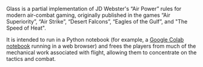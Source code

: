 Glass is a partial implementation of JD Webster's “Air Power” rules for modern air-combat gaming, originally published in the games “Air Superiority”, “Air Strike”, “Desert Falcons”, “Eagles of the Gulf”, and "The Speed of Heat".

It is intended to run in a Python notebook (for example, a [Google Colab notebook](https://colab.research.google.com/) running in a web browser) and frees the players from much of the mechanical work associated with flight, allowing them to concentrate on the tactics and combat.


